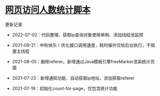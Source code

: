 # [网页访问人数统计脚本](https://meethigher.top/blog/2021/count-for-page/)

更新记录

* 2022-07-02：代码整理、获取ip查询对象使用单例、添加线程池监控

* 2021-09-21：中秋快乐！优化接口调用速度，耗时操作交给后台执行，不阻塞主线程

* 2021-08-05：删除referer。新增通过Java模板引擎freeMarker渲染统计页面

* 2021-07-23：新增通知功能、自动获取ip地址。添加获取referer

* 2021-07-19：初始化count-for-page，仅包含统计功能
